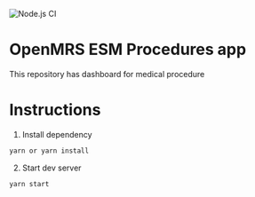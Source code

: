 ![Node.js CI](https://github.com/openmrs/openmrs-esm-template-app/workflows/Node.js%20CI/badge.svg)

# OpenMRS ESM Procedures app

This repository has dashboard for medical procedure

# Instructions

1. Install dependency

```sh
yarn or yarn install
```

2. Start dev server

```sh
yarn start
```